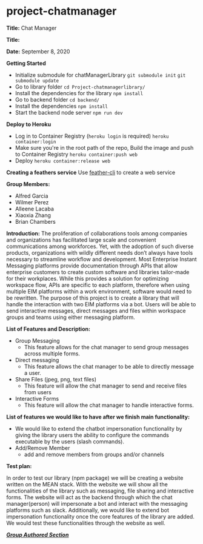 # project-chatmanager


**Title:** Chat Manager

**Title:** 

**Date:** September 8, 2020

**Getting Started**
- Initialize submodule for chatManagerLibrary
`git submodule init`
`git submodule update`
- Go to library folder `cd Project-chatmanagerlibrary/`
- Install the dependencies for the library
`npm install`
- Go to backend folder `cd backend/`
- Install the dependencies
`npm install`
- Start the backend node server
`npm run dev`

**Deploy to Heroku**
- Log in to Container Registry (`heroku login` is required)
`heroku container:login`
- Make sure you're in the root path of the repo, Build the image and push to Container Registry
`heroku container:push web`
- Deploy 
`heroku container:release web`

**Creating a feathers service**
Use [feather-cli](https://github.com/feathersjs/cli) to create a web service

**Group Members:** 
- Alfred Garcia
- Wilmer Perez
- Alleene Lacaba
- Xiaoxia Zhang
- Brian Chambers

**Introduction:** The proliferation of collaborations tools among companies and organizations has facilitated large scale and convenient communications among workforces. Yet, with the adoption of such diverse products, organizations with wildly different needs don’t always have tools necessary to streamline workflow and development. Most Enterprise Instant Messaging platforms provide documentation through APIs that allow enterprise customers to create custom software and libraries tailor-made for their workplaces. While this provides a solution for optimizing workspace flow, APIs are specific to each platform, therefore when using multiple EIM platforms within a work environment, software would need to be rewritten. The purpose of this project is to create a library that will handle the interaction with two EIM platforms via a bot. Users will be able to send interactive messages, direct messages and files within workspace groups and teams using either messaging platform.

**List of Features and Description:**
- Group Messaging
  - This feature allows for the chat manager to send group messages across multiple forms.
- Direct messaging
  - This feature allows the chat manager to be able to directly message a user.
- Share Files (jpeg, png, text files)
  - This feature will allow the chat manager to send and receive files from users
- Interactive Forms
  - This feature will allow the chat manager to handle interactive forms.

**List of features we would like to have after we finish main functionality:**

- We would like to extend the chatbot impersonation functionality by giving the library users the ability to configure the commands executable by the users (slash commands).
- Add/Remove Member
  - add and remove members from groups and/or channels

**Test plan:**

In order to test our library (npm package) we will be creating a website written on the MEAN stack. With the website we will show all the functionalities of the library such as messaging, file sharing and interactive forms. The website will act as the backend through which the chat manager(person) will impersonate a bot and interact with the messaging platforms such as slack. Additionally, we would like to extend bot impersonation functionality once the core features of the library are added. We would test these functionalities through the website as well.

***[Group Authored Section](https://github.com/CSCI-49900-Fall-2020/project-chatmanagerlibrary/wiki)***
